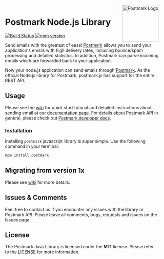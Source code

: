 <a href="https://postmarkapp.com">
    <img src="https://github.com/wildbit/postmark.js/raw/master/postmark.png" alt="Postmark Logo" title="Postmark" width="120" height="120" align="right">
</a>

# Postmark Node.js Library
[![Build Status](https://travis-ci.org/wildbit/postmark.js.svg?branch=master)](https://travis-ci.org/wildbit/postmark.js)
[![npm version](https://badge.fury.io/js/postmark.svg)](https://badge.fury.io/js/postmark)

Send emails with the greatest of ease! [Postmark](http://www.postmarkapp.com) allows you to send your application's emails with high delivery rates, including bounce/spam processing and detailed statistics.
In addition, Postmark can parse incoming emails which are forwarded back to your application.

Now your node.js application can send emails through [Postmark](http://www.postmarkapp.com).
As the official Node.js library for Postmark, postmark.js has support for the entire REST API.

## Usage

Please see the [wiki](https://github.com/wildbit/postmark.js/wiki) for quick start tutorial and detailed instructions about sending email at our [documentation page](https://wildbit.github.io/postmark.js/). 
For details about Postmark API in general, please check out [Postmark developer docs](https://postmarkapp.com/developer).

### Installation

Installing `postmark` javascript library is super simple. Use the following command in your terminal:

```bash
npm install postmark
```

## Migrating from version 1x

Please see [wiki](https://github.com/wildbit/postmark.js/wiki/Migrating-from-1.x-to-2.x-version) for more details.

## Issues & Comments

Feel free to contact us if you encounter any issues with the library or Postmark API. 
Please leave all comments, bugs, requests and issues on the Issues page.

## License

The Postmark Java Library is licensed under the **MIT** license. Please refer to the [LICENSE](https://github.com/wildbit/postmark-java/blob/master/LICENSE) for more information.
